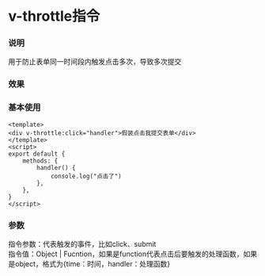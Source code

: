 # v-throttle指令

### 说明
用于防止表单同一时间段内触发点击多次，导致多次提交

### 效果   
<template>
    <demo-throttle />
</template>

### 基本使用
```vue
<template>
<div v-throttle:click="handler">假装点击我提交表单</div>
</template>
<script>
export default {
    methods: {
        handler() {
            console.log("点击了")
        },
    },
}
</script>
```

### 参数
指令参数：代表触发的事件，比如click、submit   
指令值：Object | Fucntion，如果是function代表点击后要触发的处理函数，如果是object，格式为{time：时间，handler：处理函数}


